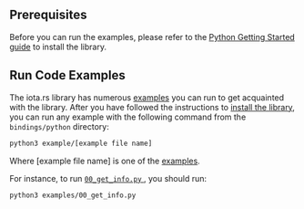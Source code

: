 ## Prerequisites

Before you can run the examples, please refer to the [Python Getting Started guide](./../../../getting_started/python.mdx) to install
the library.

## Run Code Examples

The iota.rs library has numerous [examples](https://github.com/iotaledger/iota.rs/tree/develop/client/bindings/python/examples)
you can run to get acquainted with the library. After you have followed the instructions to
[install the library](./../../../getting_started/python.mdx#install-the-library), you can run any example with the following
command from the `bindings/python` directory:

```bash
python3 example/[example file name]
```

Where [example file name] is one of the
[examples](https://github.com/iotaledger/iota.rs/tree/develop/bindings/python/examples).

For instance, to run
[`00_get_info.py` ](https://github.com/iotaledger/iota.rs/blob/develop/bindings/python/examples/00_get_info.py),
you should run:


```bash
python3 examples/00_get_info.py
```
